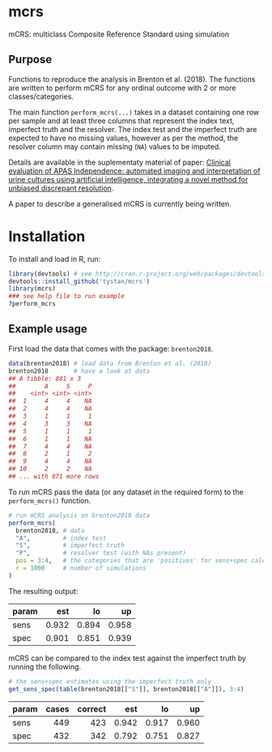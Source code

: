 # mcrs
mCRS: multiclass Composite Reference Standard using simulation

## Purpose
Functions to reproduce the analysis in Brenton et al. (2018). The functions are written to perform mCRS for any ordinal outcome with 2 or more classes/categories.

The main function `perform_mcrs(...)` takes in a dataset containing one row per sample and at least three columns that represent the index text, imperfect truth and the resolver. The index test and the imperfect truth are expected to have no missing values, however as per the method, the resolver column may contain missing (`NA`) values to be imputed.

Details are available in the suplementaty material of paper:
[Clinical evaluation of APAS Independence: automated imaging and interpretation of urine cultures using artificial intelligence, integrating a novel method for unbiased discrepant resolution](https://notavailableyetsorry.com/). 

A paper to describe a generalised mCRS is currently being written.

# Installation
To install and load in R, run:
```R
library(devtools) # see http://cran.r-project.org/web/packages/devtools/README.html
devtools::install_github('tystan/mcrs')
library(mcrs)
### see help file to run example
?perform_mcrs
```

## Example usage

First load the data that comes with the package: `brenton2018`.

```R
data(brenton2018) # load data from Brenton et al. (2018)
brenton2018       # have a look at data
## A tibble: 881 x 3
##        A     S     P
##    <int> <int> <int>
##  1     4     4    NA
##  2     4     4    NA
##  3     1     1     1
##  4     3     3    NA
##  5     1     1     1
##  6     1     1    NA
##  7     4     4    NA
##  8     2     1     2
##  9     4     4    NA
## 10     2     2    NA
## ... with 871 more rows
```

To run mCRS pass the data (or any dataset in the required form) to the `perform_mcrs()` function.

```r
# run mCRS analysis on brenton2018 data
perform_mcrs(
  brenton2018, # data
  "A",         # index test
  "S",         # imperfect truth
  "P",         # resolver test (with NAs present)
  pos = 3:4,   # the categories that are 'positives' for sens+spec calculation
  r = 1000     # number of simulations
)
```

The resulting output:

|param |   est|    lo|    up|
|:-----|-----:|-----:|-----:|
|sens  | 0.932| 0.894| 0.958|
|spec  | 0.901| 0.851| 0.939|


mCRS can be compared to the index test against the imperfect truth by running the following.

```r
# the sens+spec estimates using the imperfect truth only
get_sens_spec(table(brenton2018[["S"]], brenton2018[["A"]]), 3:4)
```

|param | cases| correct|   est|    lo|    up|
|:-----|-----:|-------:|-----:|-----:|-----:|
|sens  |   449|     423| 0.942| 0.917| 0.960|
|spec  |   432|     342| 0.792| 0.751| 0.827|



<!--- ![](https://github.com/tystan/mcrs/blob/master/example.png) --->

